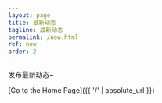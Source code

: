 ```yaml
---
layout: page
title: 最新动态
tagline: 最新动态
permalink: /now.html
ref: now
order: 2
---
```

发布最新动态~

[Go to the Home Page]({{ '/' | absolute_url }})

